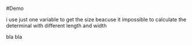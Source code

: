 #Demo

i use just one variable to get the size beacuse it impossible to calculate the determinal with different length and width

bla bla